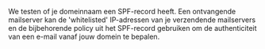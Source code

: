 We testen of je domeinnaam een SPF-record heeft. Een ontvangende mailserver kan de 'whitelisted' IP-adressen van je verzendende mailservers en de bijbehorende policy uit het SPF-record gebruiken om de authenticiteit van een e-mail vanaf jouw domein te bepalen.
